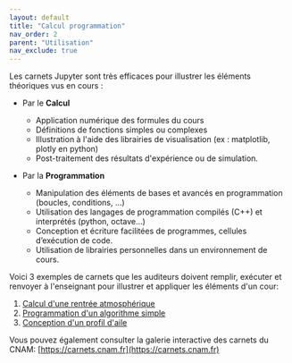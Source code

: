 ```yaml
---
layout: default
title: "Calcul programmation"
nav_order: 2
parent: "Utilisation"
nav_exclude: true
---
```


Les carnets Jupyter sont très efficaces pour illustrer les éléments théoriques vus en cours :

- Par le **Calcul**
    * Application numérique des formules du cours
    * Définitions de fonctions simples ou complexes
    * Illustration à l'aide des librairies de visualisation (ex : matplotlib,
      plotly en python)
    * Post-traitement des résultats d'expérience ou de simulation.

- Par la **Programmation**
    * Manipulation des éléments de bases et avancés en programmation (boucles,
      conditions, ...)
    * Utilisation des langages de programmation compilés (C++) et interprétés (python, octave...)
    * Conception et écriture facilitées de programmes, cellules d’exécution de code.
    * Utilisation de librairies personnelles dans un environnement de cours.


Voici 3 exemples de carnets que les auditeurs doivent remplir, exécuter et
renvoyer à l'enseignant pour illustrer et appliquer les éléments d'un cour:

1. [Calcul d'une rentrée atmosphérique](https://hpp.education/Lessons/MecaSpace/Files/MecaSpace_Rentree.html)
2. [Programmation d'un algorithme simple](https://hpp.education/Lessons/Python/Files/TP1-Langton.html)
3. [Conception d'un profil d'aile](https://hpp.education/Lessons/Aerodynamique/Files/TN2_Profils.html)

Vous pouvez également consulter la galerie interactive des carnets du CNAM:
[https://carnets.cnam.fr](https://carnets.cnam.fr)
